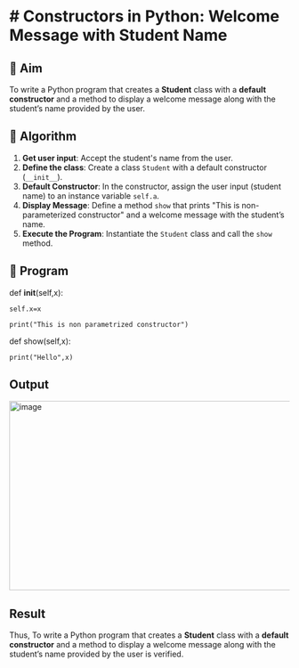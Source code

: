 # # Constructors in Python: Welcome Message with Student Name

## 🎯 Aim
To write a Python program that creates a **Student** class with a **default constructor** and a method to display a welcome message along with the student’s name provided by the user.

## 🧠 Algorithm
1. **Get user input**: Accept the student's name from the user.
2. **Define the class**: Create a class `Student` with a default constructor (`__init__`).
3. **Default Constructor**: In the constructor, assign the user input (student name) to an instance variable `self.a`.
4. **Display Message**: Define a method `show` that prints "This is non-parameterized constructor" and a welcome message with the student’s name.
5. **Execute the Program**: Instantiate the `Student` class and call the `show` method.

## 🧾 Program

def __init__(self,x):

    self.x=x
    
    print("This is non parametrized constructor")
    
def show(self,x):  

    print("Hello",x) 

## Output
<img width="935" height="340" alt="image" src="https://github.com/user-attachments/assets/3820b3ad-c0a3-45a3-b08e-b593b8f77b79" />

## Result
Thus, To write a Python program that creates a **Student** class with a **default constructor** and a method to display a welcome message along with the student’s name provided by the user is verified.
